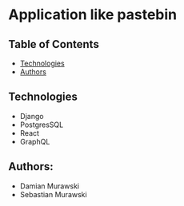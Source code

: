 # Application like pastebin
## Table of Contents
* [Technologies](#technologies)
* [Authors](#authors)
## Technologies
* Django
* PostgresSQL
* React
* GraphQL
## Authors: 
* Damian Murawski
* Sebastian Murawski
